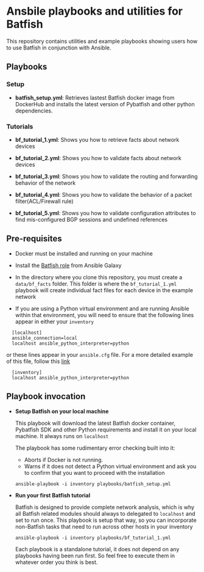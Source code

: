 # Ansbile playbooks and utilities for Batfish

This repository contains utilities and example playbooks showing users how to use Batfish in conjunction with Ansible.


## Playbooks

### Setup

- **batfish_setup.yml**: Retrieves lastest Batfish docker image from DockerHub and installs the latest version of Pybatfish and other python dependencies. 

### Tutorials

- **bf_tutorial_1.yml**: Shows you how to retrieve facts about network devices

- **bf_tutorial_2.yml**: Shows you how to validate facts about network devices

- **bf_tutorial_3.yml**: Shows you how to validate the routing and forwarding behavior of the network

- **bf_tutorial_4.yml**: Shows you how to validate the behavior of a packet filter(ACL/Firewall rule) 

- **bf_tutorial_5.yml**: Shows you how to validate configuration attributes to find mis-configured BGP sessions and undefined references

## Pre-requisites
- Docker must be installed and running on your machine

- Install the [Batfish role](https://galaxy.ansible.com/batfish/base) from Ansible Galaxy 

- In the directory where you clone this repository, you must create a `data/bf_facts` folder. This folder is where the `bf_tutorial_1.yml` playbook will create individual fact files for each device in the example network

- If you are using a Python virtual environment and are running Ansible within that environment, you will need to ensure that the following lines appear in either your `inventory` 
```
  [localhost]
  ansible_connection=local
  localhost ansible_python_interpreter=python
```

or these lines appear in your `ansible.cfg` file. For a more detailed example of this file, follow this [link](https://raw.githubusercontent.com/ansible/ansible/devel/examples/ansible.cfg)

```
  [inventory]
  localhost ansible_python_interpreter=python
```


## Playbook invocation

- **Setup Batfish on your local machine**

  This playbook will download the latest Batfish docker container, Pybatfish SDK and other Python requirements and install it on your local machine. It always runs on `localhost`

  The playbook has some rudimentary error checking built into it:  
  - Aborts if Docker is not running.
  - Warns if it does not detect a Python virtual environment and ask you to confirm that you want to proceed with the installation
  
  `ansible-playbook -i inventory playbooks/batfish_setup.yml`

- **Run your first Batfish tutorial**

   Batfish is designed to provide complete network analysis, which is why all Batfish related modules should always to delegated to `localhost` and set to run once.
   This playbook is setup that way, so you can incorporate non-Batfish tasks that need to run across other hosts in your inventory

  `ansible-playbook -i inventory playbooks/bf_tutorial_1.yml`

   Each playbook is a standalone tutorial, it does not depend on any playbooks having been run first. So feel free to execute them in whatever order you think is best.
